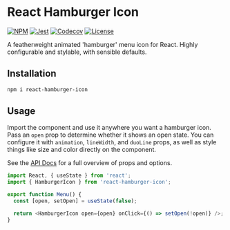 # React Hamburger Icon

[![NPM](https://img.shields.io/npm/v/react-hamburger-icon)](https://www.npmjs.com/package/react-hamburger-icon) [![Jest](https://github.com/radioactivepesto/react-hamburger-icon/workflows/tests/badge.svg?branch=master&event=push)](https://github.com/radioactivepesto/react-hamburger-icon/actions?query=workflow%3Atests) [![Codecov](https://img.shields.io/codecov/c/github/radioactivepesto/react-hamburger-icon)](https://codecov.io/gh/radioactivepesto/react-hamburger-icon) [![License](https://img.shields.io/npm/l/react-hamburger-icon)](https://github.com/radioactivepesto/react-hamburger-icon/blob/master/LICENSE.md)

A featherweight animated 'hamburger' menu icon for React. Highly configurable and stylable, with sensible defaults.

## Installation

```sh
npm i react-hamburger-icon
```

## Usage

Import the component and use it anywhere you want a hamburger icon. Pass an `open` prop to determine whether it shows an open state. You can configure it with `animation`, `lineWidth`, and `duoLine` props, as well as style things like size and color directly on the component.

See the [API Docs](radioactivepesto.com/react-hamburger-icon/?path=/docs/api-demo--default) for a full overview of props and options.

```js
import React, { useState } from 'react';
import { HamburgerIcon } from 'react-hamburger-icon';

export function Menu() {
  const [open, setOpen] = useState(false);

  return <HamburgerIcon open={open} onClick={() => setOpen(!open)} />;
}
```
